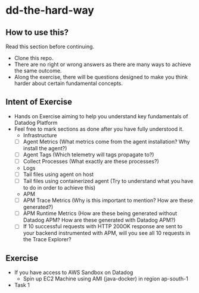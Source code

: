 # dd-the-hard-way

## How to use this?
Read this section before continuing. 
- Clone this repo.
- There are no right or wrong answers as there are many ways to achieve the same outcome.
- Along the exercise, there will be questions designed to make you think harder about certain fundamental concepts.

## Intent of Exercise
- Hands on Exercise aiming to help you understand key fundamentals of Datadog Platform
- Feel free to mark sections as done after you have fully understood it.
    - Infrastructure
    - [ ] Agent Metrics (What metrics come from the agent installation? Why install the agent?)
    - [ ] Agent Tags (Which telemetry will tags propagate to?)
    - [ ] Collect Processes (What exactly are these processes?)
    - Logs 
    - [ ] Tail files using agent on host
    - [ ] Tail files using containerized agent (Try to understand what you have to do in order to achieve this)
    - APM
    - [ ] APM Trace Metrics (Why is this important to mention? How are these generated?)
    - [ ] APM Runtime Metrics (How are these being generated without Datadog APM? How are these generated with Datadog APM?)
    - [ ] If 10 successful requests with HTTP 200OK response are sent to your backend instrumented with APM, will you see all 10 requests in the Trace Explorer?

## Exercise
- If you have access to AWS Sandbox on Datadog
  - Spin up EC2 Machine using AMI (java-docker) in region ap-south-1
- Task 1


